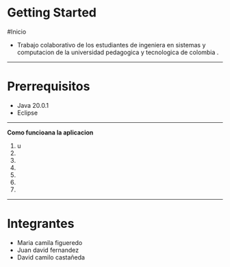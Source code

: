 # Getting Started
#Inicio

- Trabajo colaborativo de los estudiantes de ingeniera en sistemas y computacion de la universidad pedagogica y tecnologica de colombia .

------------


# Prerrequisitos

- Java 20.0.1
- Eclipse

------------



**Como funcioana la  aplicacion**
1. u
1. 
1. 
1. 
1. 
1.
1. 

------------


# Integrantes
- Maria camila figueredo
- Juan david fernandez 
- David camilo castañeda
